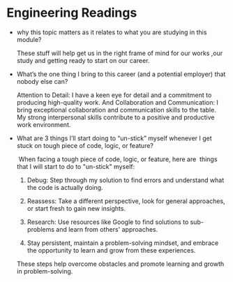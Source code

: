 
# Engineering Readings

- why this topic matters as it relates to what you are studying in this module?

  These stuff will help get us in the right frame of mind for our works ,our study and getting ready to start on our career.

- What’s the one thing I bring to this career (and a potential employer) that nobody else can?

  Attention to Detail: I have a keen eye for detail and a commitment to producing high-quality work. And Collaboration and Communication: I bring exceptional collaboration and communication skills to the table. My strong interpersonal skills contribute to a positive and productive work environment.

- What are 3 things I’ll start doing to “un-stick” myself whenever I get stuck on tough piece of code, logic, or feature?

   When facing a tough piece of code, logic, or feature, here are  things that I will start to do to "un-stick" myself:
  
  1. Debug: Step through my solution to find errors and understand what the code is actually doing.

  2. Reassess: Take a different perspective, look for general approaches, or start fresh to gain new insights.

  3. Research: Use resources like Google to find solutions to sub-problems and learn from others' approaches.

  4. Stay persistent, maintain a problem-solving mindset, and embrace the opportunity to learn and grow from these experiences.

  These steps help overcome obstacles and promote learning and growth in problem-solving.
